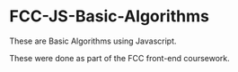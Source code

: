 # FCC-JS-Basic-Algorithms


These are Basic Algorithms using Javascript.

These were done as part of the FCC front-end coursework.
